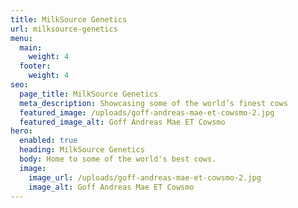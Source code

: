 ```yaml
---
title: MilkSource Genetics
url: milksource-genetics
menu:
  main:
    weight: 4
  footer:
    weight: 4
seo:
  page_title: MilkSource Genetics
  meta_description: Showcasing some of the world’s finest cows
  featured_image: /uploads/goff-andreas-mae-et-cowsmo-2.jpg
  featured_image_alt: Goff Andreas Mae ET Cowsmo
hero:
  enabled: true
  heading: MilkSource Genetics
  body: Home to some of the world's best cows.
  image:
    image_url: /uploads/goff-andreas-mae-et-cowsmo-2.jpg
    image_alt: Goff Andreas Mae ET Cowsmo
---
```


